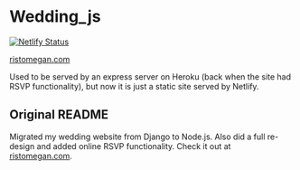 Wedding_js
==========

[![Netlify Status](https://api.netlify.com/api/v1/badges/2f72cf51-ec91-48c9-86de-aebea51570b4/deploy-status)](https://app.netlify.com/sites/ristomegan/deploys)

[ristomegan.com](https://ristomegan.com)

Used to be served by an express server on Heroku (back when the site had RSVP functionality), but now it is just a static site served by Netlify.

## Original README

Migrated my wedding website from Django to Node.js. Also did a full re-design and added online RSVP functionality. Check it out at [ristomegan.com](https://ristomegan.com).
